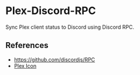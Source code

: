 # Plex-Discord-RPC

Sync Plex client status to Discord using Discord RPC.


## References
* https://github.com/discordjs/RPC
* [Plex Icon](https://www.pngkey.com/detail/u2t4o0r5o0e6i1a9_plex-media-server-transparent-plex-icon/)
